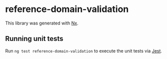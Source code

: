# reference-domain-validation

This library was generated with [Nx](https://nx.dev).

## Running unit tests

Run `ng test reference-domain-validation` to execute the unit tests via [Jest](https://jestjs.io).
